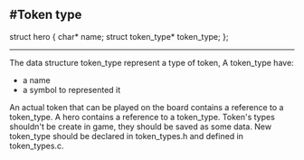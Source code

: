 #**Token type**
---
struct hero
{
	char* name;
	struct token_type* token_type;
};

---
The data structure token_type represent a type of token,
A token_type have:
* a name
* a symbol to represented it

An actual token that can be played on the board contains a reference to a token_type.
A hero contains a reference to a token_type.
Token's types shouldn't be create in game, they should be saved as some data.
New token_type should be declared in token_types.h and defined in token_types.c.
